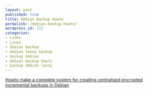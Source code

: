 ```yaml
---
layout: post
published: true
title: Debian Backup Howto
permalink: /debian-backup-howto/
wordpress_id: 111
categories:
- Links
- Linux
- debian backup
- debian lenny backup
- backup debian
- debian backup howto
- backup debian lenny
---
```



<a href="http://www.debian-administration.org/articles/209">Howto make a complete system for creating centralised encrypted incremental backups in Debian</a>

